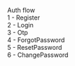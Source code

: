 Auth flow <Br/>
1 - Register <Br/>
2 - Login <Br/>
3 - Otp <Br/>
4 - ForgotPassword <Br/>
5 - ResetPassword <Br/>
6 - ChangePassword <Br/>
